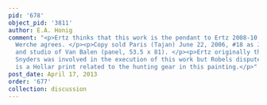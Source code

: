 ```yaml
---
pid: '678'
object_pid: '3811'
author: E.A. Honig
comment: "<p>Ertz thinks that this work is the pendant to Ertz 2008-10 cat. #354;
  Werche agrees. </p><p>Copy sold Paris (Tajan) June 22, 2006, #18 as Jan the Younger
  and studio of Van Balen (panel, 53.5 x 81). </p><p>Ertz originally thought that
  Snyders was involved in the execution of this work but Robels disputed that. There
  is a Hollar print related to the hunting gear in this painting.</p>"
post_date: April 17, 2013
order: '677'
collection: discussion
---
```

